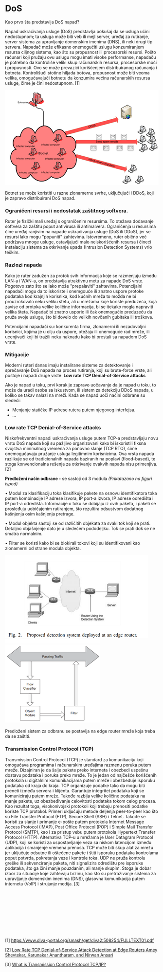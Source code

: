 # DoS

Kao prvo šta predstavlja DoS napad?

Napad uskraćivanja usluge (DoS) predstavlja pokušaj da se usluga učini nedostupnom; ta usluga može biti veb ili mejl server, uređaj za rutiranje, server sistema za upravljanje domenskim imenima (DNS), ili neki drugi tip servera. Napadač može efikasno onemogućiti uslugu konzumiranjem resursa ciljnog sistema, kao što su propusnost ili procesorski resursi. Pošto računari koji pružaju ovu uslugu mogu imati visoke performanse, napadaču je potrebno da kontroliše veliki skup računarskih resursa, procesorske moći i propusnosti. Ovo se može prevazići korišćenjem distribuiranog računanja i botneta. Kontrolišući stotine hiljada botova, propusnost može biti veoma velika, omogućavajući botnetu da konzumira većinu računarskih resursa usluge, čime je čini nedostupnom. \[1\]

![Botnet.png](images/Botnet.png)

Botnet se može koristiti u razne zlonamerne svrhe, uključujući i DDoS, koji je zapravo distribuirani DoS napad.

### Ograničeni resursi i nedostatak zaštitnog softvera.

Ruter je fizički mali uređaj s ograničenim resursima. To otežava dodavanje softvera za zaštitu poput antivirusa ili antimalvera. Ograničenja u resursima čine uređaj ranjivim na napade uskraćivanja usluge (DoS ili DDoS), jer se resursi lako mogu "popuniti" zahtevima. Istovremeno, ruter obično već podržava mnoge usluge, ostavljajući malo neiskorišćenih resursa i čineći instalaciju sistema za otkrivanje upada (Intrusion Detection Systems) vrlo teškim.

### Razlozi napada

Kako je ruter zadužen za protok svih informacija koje se razmenjuju između LAN-a i WAN-a, on predstavlja atraktivnu metu za napade DoS vrste. Pogotovo zato što se lako može "prepalaviti" zahtevima. Potencijalni napadači mogu da to iskoriste i onemgouće ili znatno uspore protoke podataka kod krajnjih korisnika, kod kućnih mreža to možda ne bi prouzrokovalo neku veliku štetu, ali u mrežama koje koriste preduzeća, koja zavise od protoka velike količine informacija, bi se itekako mogla napraviti velika šteta. Napadač bi znatno usporio ili čak onemogućio preduzeću da pruža svoje usluge, što bi dovelo do velikih novčanih gubitaka ili troškova.

Potencijalni napadači su: konkurenta firma, zlonamerni ili nezadovoljni korisnici, kojima je u cilju da uspore, otežaju ili onemoguće rad mreže, ili ucenjivači koji bi tražili neku naknadu kako bi prestali sa napadom DoS vrste.

### Mitigacije

Moderni ruteri danas imaju instalirane sisteme za detektovanje i sprečavanje DoS napada na proces rutiranja, koji su brute-force vrste, ali postoje i napadi druge vrste  **Low rate TCP Denial-of-Service attacks**

Ako je napad u toku, prvi korak je zapravo uočavanje da je napad u toku, to može da uradi osoba sa iskustvom, ili sistem za detekciju DDoS napada, u koliko se takav nalazi na mreži. Kada se napad uoči načini odbrane su sledeći:

- Menjanje statičke IP adrese rutera putem njegovog interfejsa.
- ...

### Low rate TCP Denial-of-Service attacks

Niskofrekventni napadi uskraćivanja usluge putem TCP-a predstavljaju novu vrstu DoS napada koji su pažljivo organizovani kako bi iskoristili fiksna svojstva minimalnog vremena za ponovno slanje (TCP RTO), čime onemogućavaju pružanje usluga legitimnim korisnicima. Ova vrsta napada razlikuje se od tradicionalnih napada baziranih na poplavi (flood-based), te stoga konvencionalna rešenja za otkrivanje ovakvih napada nisu primenjiva. \[2\]

**Predloženi način odbrane -** se sastoji od 3 modula *(Prikatazano na figuri ispod)*

• Modul za klasifikaciju toka klasifikuje pakete na osnovu identifikatora toka putem kombinacije IP adrese izvora, IP port-a izvora, IP adrese odredišta i IP port-a odredišta. Informacije o toku se dobijaju iz ovih paketa, i paketi se prosleđuju uobičajenim rutiranjem, što rezultira odsustvom dodatnog kašnjenja osim kašnjenja pretrage.

• Modul objekta sastoji se od različitih objekata za svaki tok koji se prati. Detaljno objašnjenje dato je u sledećem pododeljku. Tok se prati dok se ne smatra normalnim.

• Filter se koristi kako bi se blokirali tokovi koji su identifikovani kao zlonamerni od strane modula objekta.

<img title="" src="images/Low rate DoS Detection sistem on enge router.png" alt="Low rate DoS Detection sistem on enge router.png" width="470" height="273"><img title="" src="images/Architercture of the low rate DoS sistem.png" alt="Architercture of the low rate DoS sistem.png" width="313" height="277">

Predloženi sistem za odbranu se postavlja na edge router mreže koja treba da se zaštiti.

### Transmission Control Protocol (TCP)

Transmission Control Protocol (TCP) je standard za komunikaciju koji omogućava programima i računarskim uređajima razmenu poruka putem mreže. Dizajniran je da šalje pakete preko interneta i obezbedi uspešnu dostavu podataka i poruka preko mreže. To je jedan od najčešće korišćenih protokola u digitalnim komunikacijama putem mreže i obezbeđuje isporuku podataka od kraja do kraja. TCP organizuje podatke tako da mogu biti preneti između servera i klijenta. Garantuje integritet podataka koji se komuniciraju putem mreže. Takođe razbija velike količine podataka na manje pakete, uz obezbeđivanje celovitosti podataka tokom celog procesa. Kao rezultat toga, visokonivojski protokoli koji trebaju prenositi podatke koriste TCP protokol. Primeri uključuju metode deljenja peer-to-peer kao što su File Transfer Protocol (FTP), Secure Shell (SSH) i Telnet. Takođe se koristi za slanje i primanje e-pošte putem protokola Internet Message Access Protocol (IMAP), Post Office Protocol (POP) i Simple Mail Transfer Protocol (SMTP), kao i za pristup vebu putem protokola Hypertext Transfer Protocol (HTTP). Alternativa TCP-u u mrežama je User Datagram Protocol (UDP), koji se koristi za uspostavljanje veza sa niskom latencijom između aplikacija i smanjenje vremena prenosa. TCP može biti skup alat za mrežu jer uključuje odsutne ili oštećene pakete i štiti isporuku podataka kontrolama poput potvrda, pokretanja veze i kontrole toka. UDP ne pruža kontrolu greške ili sekvenciranje paketa, niti signalizira odredištu pre isporuke podataka, što ga čini manje pouzdanim, ali manje skupim. Stoga je dobar izbor za situacije koje zahtevaju brzinu, kao što su pretraživanje sistema za upravljanje domenskim imenima (DNS), glasovna komunikacija putem interneta (VoIP) i strujanje medija. \[3\]

&nbsp;

&nbsp;

&nbsp;

&nbsp;

&nbsp;

\[1\] https://www.diva-portal.org/smash/get/diva2:508254/FULLTEXT01.pdf

\[2\] [Low Rate TCP Denial-of-Service Attack Detection at Edge Routers Amey Shevtekar, Karunakar Anantharam, and Nirwan Ansari](https://sci-hub.se/10.1109/lcomm.2005.1413635)

\[3\] [What is Transmission Control Protocol TCP/IP?](https://www.fortinet.com/resources/cyberglossary/tcp-ip#:~:text=Transmission%20Control%20Protocol%20%28TCP%29%20is,exchange%20messages%20over%20a%20network.)
